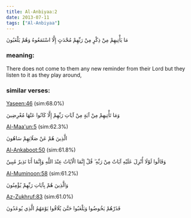 ```yaml
---
title: Al-Anbiyaa:2
date: 2013-07-11
tags: ["Al-Anbiyaa"]
---
```

مَا يَأْتِيهِمْ مِنْ ذِكْرٍ مِنْ رَبِّهِمْ مُحْدَثٍ إِلَّا اسْتَمَعُوهُ وَهُمْ يَلْعَبُونَ
### meaning: 
There does not come to them any new reminder from their Lord but they listen to it as they play around,
### similar verses: 

[Yaseen:46](/36/46) (sim:68.0%)

وَمَا تَأْتِيهِمْ مِنْ آيَةٍ مِنْ آيَاتِ رَبِّهِمْ إِلَّا كَانُوا عَنْهَا مُعْرِضِينَ

[Al-Maa'un:5](/107/5) (sim:62.3%)

الَّذِينَ هُمْ عَنْ صَلَاتِهِمْ سَاهُونَ

[Al-Ankaboot:50](/29/50) (sim:61.8%)

وَقَالُوا لَوْلَا أُنْزِلَ عَلَيْهِ آيَاتٌ مِنْ رَبِّهِ ۖ قُلْ إِنَّمَا الْآيَاتُ عِنْدَ اللَّهِ وَإِنَّمَا أَنَا نَذِيرٌ مُبِينٌ

[Al-Muminoon:58](/23/58) (sim:61.2%)

وَالَّذِينَ هُمْ بِآيَاتِ رَبِّهِمْ يُؤْمِنُونَ

[Az-Zukhruf:83](/43/83) (sim:61.0%)

فَذَرْهُمْ يَخُوضُوا وَيَلْعَبُوا حَتَّىٰ يُلَاقُوا يَوْمَهُمُ الَّذِي يُوعَدُونَ
